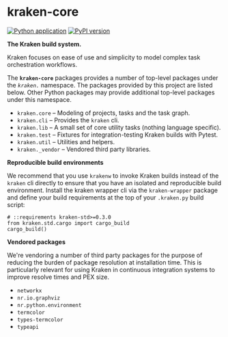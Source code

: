 # kraken-core

[![Python application](https://github.com/kraken-build/kraken-core/actions/workflows/python-package.yml/badge.svg)](https://github.com/kraken-build/kraken-core/actions/workflows/python-package.yml)
[![PyPI version](https://badge.fury.io/py/kraken-core.svg)](https://badge.fury.io/py/kraken-core)

__The Kraken build system.__

Kraken focuses on ease of use and simplicity to model complex task orchestration workflows.

The **`kraken-core`** packages provides a number of top-level packages under the _`kraken.`_ namespace. The packages provided by this
project are listed below. Other Python packages may provide additional top-level packages under this namespace.

* `kraken.core` &ndash; Modeling of projects, tasks and the task graph.
* `kraken.cli` &ndash; Provides the `kraken` cli.
* `kraken.lib` &ndash; A small set of core utility tasks (nothing language specific).
* `kraken.test` &ndash; Fixtures for integration-testing Kraken builds with Pytest.
* `kraken.util` &ndash; Utilities and helpers.
* `kraken._vendor` &ndash; Vendored third party libraries.

__Reproducible build environments__

We recommend that you use `krakenw` to invoke Kraken builds instead of the `kraken` cli directly to ensure that you
have an isolated and reproducible build environment. Install the kraken wrapper cli via the `kraken-wrapper` package
and define your build requirements at the top of your `.kraken.py` build script:

```
# ::requirements kraken-std>=0.3.0
from kraken.std.cargo import cargo_build
cargo_build()
```

__Vendored packages__

We're vendoring a number of third party packages for the purpose of reducing the burden of package resolution
at installation time. This is particularly relevant for using Kraken in continuous integration systems to improve
resolve times and PEX size.

* `networkx`
* `nr.io.graphviz`
* `nr.python.environment`
* `termcolor`
* `types-termcolor`
* `typeapi`
